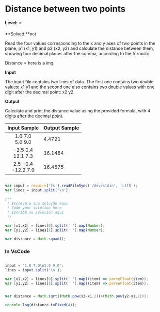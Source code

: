 # Distance between two points 

**Level:** :star:

**Solved:**not

Read the four values corresponding to the x and y axes of two points in the plane, p1 (x1, y1) and p2 (x2, y2) and calculate the distance between them, showing four decimal places after the comma, according to the formula:

Distance = here is a img

**Input** 

The input file contains two lines of data. The first one contains two double values: x1 y1 and the second one also contains two double values with one digit after the decimal point: x2 y2.

**Output** 

Calculate and print the distance value using the provided formula, with 4 digits after the decimal point.

| Input Sample	| Output Sample|
|:--:|:--|
|1.0 7.0 <br> 5.0 9.0 | 4.4721 |
|-2.5 0.4 <br> 12.1 7.3|16.1484 |
| 2.5 -0.4 <br> -12.2 7.0 | 16.4575 |

```javascript 

var input = require('fs').readFileSync('/dev/stdin', 'utf8');
var lines = input.split('\n');

/**
 * Escreva a sua solução aqui
 * Code your solution here
 * Escriba su solución aquí
 */

var [x1,x2] = lines[0].split(' ').map(Number);
var [y1,y2] = lines[1].split(' ').map(Number);

var distance = Math.squad();


```

### In VsCode 

```javascript 

input = '1.0 7.0\n5.0 9.0';
lines = input.split('\n');

var [x1,x2] = lines[0].split(' ').map((item) => parseFloat(item));
var [y1,y2] = lines[1].split(' ').map((item) => parseFloat(item));


var distance = Math.sqrt((Math.pow(x2-x1,2))+(Math.pow(y2-y1,2)));

console.log(distance.toFixed(4));

```